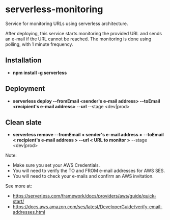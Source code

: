 # serverless-monitoring

Service for monitoring URLs using serverless architecture.

After deploying, this service starts monitoring the provided URL and sends an e-mail if the URL cannot be reached. The monitoring is done using polling, with 1 minute frequency.

## Installation

 - **npm install -g serverless**

## Deployment

 - **serverless deploy --fromEmail <sender's e-mail address> --toEmail <recipient's e-mail address> --url <URL to monitor>** --stage <dev|prod>

## Clean slate

 - **serverless remove --fromEmail < sender's e-mail address > --toEmail < recipient's e-mail address > --url < URL to monitor >** --stage <dev|prod>

Note: 
 - Make sure you set your AWS Credentials.
 - You will need to verify the TO and FROM e-mail addresses for AWS SES.
 - You will need to check your e-mails and confirm an AWS invitation.

See more at: 
 - https://serverless.com/framework/docs/providers/aws/guide/quick-start/
 - https://docs.aws.amazon.com/ses/latest/DeveloperGuide/verify-email-addresses.html


